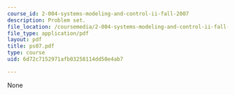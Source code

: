 ```yaml
---
course_id: 2-004-systems-modeling-and-control-ii-fall-2007
description: Problem set.
file_location: /coursemedia/2-004-systems-modeling-and-control-ii-fall-2007/6d72c7152971afb03258114dd50e4ab7_ps07.pdf
file_type: application/pdf
layout: pdf
title: ps07.pdf
type: course
uid: 6d72c7152971afb03258114dd50e4ab7

---
```

None